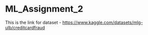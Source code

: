 # ML_Assignment_2

This is the link for dataset - https://www.kaggle.com/datasets/mlg-ulb/creditcardfraud
